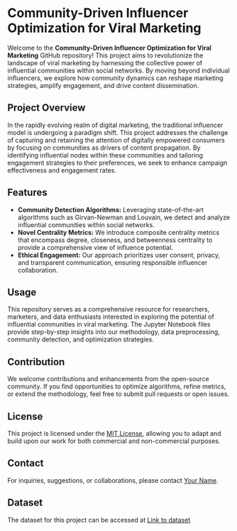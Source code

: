 # Community-Driven Influencer Optimization for Viral Marketing

Welcome to the **Community-Driven Influencer Optimization for Viral Marketing** GitHub repository! This project aims to revolutionize the landscape of viral marketing by harnessing the collective power of influential communities within social networks. By moving beyond individual influencers, we explore how community dynamics can reshape marketing strategies, amplify engagement, and drive content dissemination.

## Project Overview

In the rapidly evolving realm of digital marketing, the traditional influencer model is undergoing a paradigm shift. This project addresses the challenge of capturing and retaining the attention of digitally empowered consumers by focusing on communities as drivers of content propagation. By identifying influential nodes within these communities and tailoring engagement strategies to their preferences, we seek to enhance campaign effectiveness and engagement rates.

## Features

- **Community Detection Algorithms:** Leveraging state-of-the-art algorithms such as Girvan-Newman and Louvain, we detect and analyze influential communities within social networks.
- **Novel Centrality Metrics:** We introduce composite centrality metrics that encompass degree, closeness, and betweenness centrality to provide a comprehensive view of influence potential.
- **Ethical Engagement:** Our approach prioritizes user consent, privacy, and transparent communication, ensuring responsible influencer collaboration.


## Usage

This repository serves as a comprehensive resource for researchers, marketers, and data enthusiasts interested in exploring the potential of influential communities in viral marketing. The Jupyter Notebook files provide step-by-step insights into our methodology, data preprocessing, community detection, and optimization strategies.

## Contribution

We welcome contributions and enhancements from the open-source community. If you find opportunities to optimize algorithms, refine metrics, or extend the methodology, feel free to submit pull requests or open issues.

## License

This project is licensed under the [MIT License](LICENSE), allowing you to adapt and build upon our work for both commercial and non-commercial purposes.

## Contact

For inquiries, suggestions, or collaborations, please contact [Your Name](mailto:tziamah1@gmail.com).

## Dataset
The dataset for this project can be accessed at [Link to dataset](https://drive.google.com/file/d/1Hq8Ggu0uvvFt9HXF28KNSyIMLymVecZP/view?usp=drive_link)
